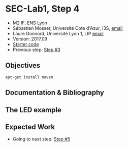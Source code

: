 # SEC-Lab1, Step 4

  * M2 IF, ENS Lyon
  * Sébastien Mosser, Université Cote d'Azur, I3S, [email](mailto:mosser@i3s.unice.fr)
  * Laure Gonnord, Université Lyon 1, LIP [email](mailto:laure.gonnord@ens-lyon.fr)
  * Version: 2017.09
  * [Starter code](https://github.com/mosser/sec-labs/tree/master/lab_1/_code/step4)
  * Previous step: [Step #3](https://github.com/mosser/sec-labs/blob/master/lab_1/step_3.md)


## Objectives

```
apt-get install maven
```

## Documentation & Bibliography

## The LED example

## Expected Work



  * Going to next step: [Step #5](https://github.com/mosser/sec-labs/blob/master/lab_1/step_5.md)
